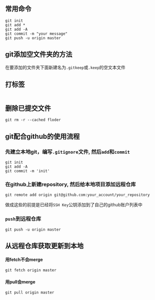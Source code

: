 ## 常用命令
```shell
git init
git add *
git add -A
git commit -m "your message"
git push -u origin master
```

## git添加空文件夹的方法
在要添加的文件夹下面新建名为`.gitkeep`或`.keep`的空文本文件

## 打标签
```shell

```

## 删除已提交文件
```shell
git rm -r --cached floder
```

## git配合github的使用流程
### 先建立本地git，编写`.gitignore`文件, 然后`add`和`commit`
```shell
git init
git add -A
git commit -m 'init'
```
### 在github上新建repository, 然后给本地项目添加远程仓库
```
git remote add origin git@github.com:your_account/your_repository
```
做成这些的前提是已经将`SSH Key`公钥添加到了自己的github账户列表中

### `push`到远程仓库
```shell
git push -u origin master
```

## 从远程仓库获取更新到本地
#### 用fetch不会merge
```shell
git fetch origin master
```
#### 用pull会merge
```shell
git pull origin master
```